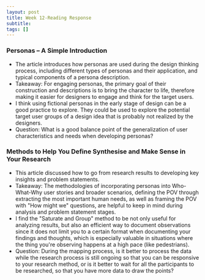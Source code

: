 ```yaml
---
layout: post
title: Week 12-Reading Response
subtitle: 
tags: []
---
```


### Personas – A Simple Introduction

* The article introduces how personas are used during the design thinking process, including different types of personas and their application, and typical components of a persona description.
* Takeaway: For engaging personas, the primary goal of their construction and descriptions is to bring the character to life, therefore making it easier for designers to engage and think for the target users.
* I think using fictional personas in the early stage of design can be a good practice to explore. They could be used to explore the potential target user groups of a design idea that is probably not realized by the designers. 
* Question: What is a good balance point of the generalization of user characteristics and needs when developing personas?

### Methods to Help You Define Synthesise and Make Sense in Your Research

* This article discussed how to go from research results to developing key insights and problem statements.
* Takeaway: The methodologies of incorporating personas into Who-What-Why user stories and broader scenarios, defining the POV through extracting the most important human needs, as well as framing the POV with "How might we" questions, are helpful to keep in mind during analysis and problem statement stages.
* I find the "Saturate and Group" method to be not only useful for analyzing results, but also an efficient way to document observations since it does not limit you to a certain format when documenting your findings and thoughts, which is especially valuable in situations where the thing you're observing happens at a high pace (like pedestrians).
* Question: During the mapping process, is it better to process the data while the research process is still ongoing so that you can be responsive to your research method, or is it better to wait for all the participants to be researched, so that you have more data to draw the points?

